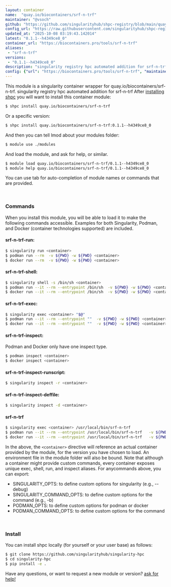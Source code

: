 ```yaml
---
layout: container
name:  "quay.io/biocontainers/srf-n-trf"
maintainer: "@vsoch"
github: "https://github.com/singularityhub/shpc-registry/blob/main/quay.io/biocontainers/srf-n-trf/container.yaml"
config_url: "https://raw.githubusercontent.com/singularityhub/shpc-registry/main/quay.io/biocontainers/srf-n-trf/container.yaml"
updated_at: "2025-10-08 03:19:43.142014"
latest: "0.1.1--h4349ce8_0"
container_url: "https://biocontainers.pro/tools/srf-n-trf"
aliases:
 - "srf-n-trf"
versions:
 - "0.1.1--h4349ce8_0"
description: "singularity registry hpc automated addition for srf-n-trf"
config: {"url": "https://biocontainers.pro/tools/srf-n-trf", "maintainer": "@vsoch", "description": "singularity registry hpc automated addition for srf-n-trf", "latest": {"0.1.1--h4349ce8_0": "sha256:dd242691f5c1899f4efa24a7fea54bcec70a3d26767b523c88db29cd94db07ad"}, "tags": {"0.1.1--h4349ce8_0": "sha256:dd242691f5c1899f4efa24a7fea54bcec70a3d26767b523c88db29cd94db07ad"}, "docker": "quay.io/biocontainers/srf-n-trf", "aliases": {"srf-n-trf": "/usr/local/bin/srf-n-trf"}}
---
```


This module is a singularity container wrapper for quay.io/biocontainers/srf-n-trf.
singularity registry hpc automated addition for srf-n-trf
After [installing shpc](#install) you will want to install this container module:


```bash
$ shpc install quay.io/biocontainers/srf-n-trf
```

Or a specific version:

```bash
$ shpc install quay.io/biocontainers/srf-n-trf:0.1.1--h4349ce8_0
```

And then you can tell lmod about your modules folder:

```bash
$ module use ./modules
```

And load the module, and ask for help, or similar.

```bash
$ module load quay.io/biocontainers/srf-n-trf/0.1.1--h4349ce8_0
$ module help quay.io/biocontainers/srf-n-trf/0.1.1--h4349ce8_0
```

You can use tab for auto-completion of module names or commands that are provided.

<br>

### Commands

When you install this module, you will be able to load it to make the following commands accessible.
Examples for both Singularity, Podman, and Docker (container technologies supported) are included.

#### srf-n-trf-run:

```bash
$ singularity run <container>
$ podman run --rm  -v ${PWD} -w ${PWD} <container>
$ docker run --rm  -v ${PWD} -w ${PWD} <container>
```

#### srf-n-trf-shell:

```bash
$ singularity shell -s /bin/sh <container>
$ podman run --it --rm --entrypoint /bin/sh  -v ${PWD} -w ${PWD} <container>
$ docker run --it --rm --entrypoint /bin/sh  -v ${PWD} -w ${PWD} <container>
```

#### srf-n-trf-exec:

```bash
$ singularity exec <container> "$@"
$ podman run --it --rm --entrypoint ""  -v ${PWD} -w ${PWD} <container> "$@"
$ docker run --it --rm --entrypoint ""  -v ${PWD} -w ${PWD} <container> "$@"
```

#### srf-n-trf-inspect:

Podman and Docker only have one inspect type.

```bash
$ podman inspect <container>
$ docker inspect <container>
```

#### srf-n-trf-inspect-runscript:

```bash
$ singularity inspect -r <container>
```

#### srf-n-trf-inspect-deffile:

```bash
$ singularity inspect -d <container>
```


#### srf-n-trf

```bash
$ singularity exec <container> /usr/local/bin/srf-n-trf
$ podman run --it --rm --entrypoint /usr/local/bin/srf-n-trf   -v ${PWD} -w ${PWD} <container> -c " $@"
$ docker run --it --rm --entrypoint /usr/local/bin/srf-n-trf   -v ${PWD} -w ${PWD} <container> -c " $@"
```



In the above, the `<container>` directive will reference an actual container provided
by the module, for the version you have chosen to load. An environment file in the
module folder will also be bound. Note that although a container
might provide custom commands, every container exposes unique exec, shell, run, and
inspect aliases. For anycommands above, you can export:

 - SINGULARITY_OPTS: to define custom options for singularity (e.g., --debug)
 - SINGULARITY_COMMAND_OPTS: to define custom options for the command (e.g., -b)
 - PODMAN_OPTS: to define custom options for podman or docker
 - PODMAN_COMMAND_OPTS: to define custom options for the command

<br>

### Install

You can install shpc locally (for yourself or your user base) as follows:

```bash
$ git clone https://github.com/singularityhub/singularity-hpc
$ cd singularity-hpc
$ pip install -e .
```

Have any questions, or want to request a new module or version? [ask for help!](https://github.com/singularityhub/singularity-hpc/issues)